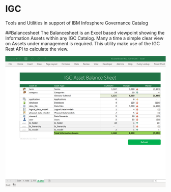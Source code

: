 # IGC
Tools and Utilities in support of IBM Infosphere Governance Catalog

##Balancesheet
The Balancesheet is an Excel based viewpoint showing the Information Assets within any IGC Catalog.  Many a time a simple clear view on Assets under management is required.  This utility make use of the IGC Rest API to calculate the view.

![Balancesheet Logo](images/Balancesheet.png)
